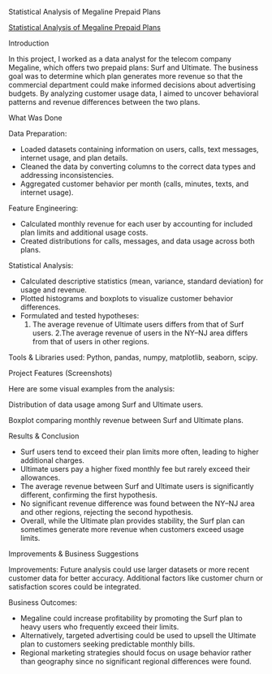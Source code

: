 Statistical Analysis of Megaline Prepaid Plans 

[Statistical Analysis of Megaline Prepaid Plans](https://github.com/raulmejia000/Data_projects_TripleTen/blob/main/Statistical%20Analysis%20of%20Megaline%20Prepaid%20Plans%20Project/Statistical%20Analysis%20of%20Megaline%20Prepaid%20Plans%20Project%203.ipynb)


Introduction

In this project, I worked as a data analyst for the telecom company Megaline, which offers two prepaid plans: Surf and Ultimate. The business goal was to determine which plan generates more revenue so that the commercial department could make informed decisions about advertising budgets. By analyzing customer usage data, I aimed to uncover behavioral patterns and revenue differences between the two plans.

What Was Done

Data Preparation:
- Loaded datasets containing information on users, calls, text messages, internet usage, and plan details.
- Cleaned the data by converting columns to the correct data types and addressing inconsistencies.
- Aggregated customer behavior per month (calls, minutes, texts, and internet usage).

Feature Engineering:
- Calculated monthly revenue for each user by accounting for included plan limits and additional usage costs.
- Created distributions for calls, messages, and data usage across both plans.

Statistical Analysis:
- Calculated descriptive statistics (mean, variance, standard deviation) for usage and revenue.
- Plotted histograms and boxplots to visualize customer behavior differences.
- Formulated and tested hypotheses:
  1. The average revenue of Ultimate users differs from that of Surf users.
  2.The average revenue of users in the NY–NJ area differs from that of users in other regions.

Tools & Libraries used:
Python, pandas, numpy, matplotlib, seaborn, scipy.

Project Features (Screenshots)

Here are some visual examples from the analysis:


Distribution of data usage among Surf and Ultimate users.


Boxplot comparing monthly revenue between Surf and Ultimate plans.

Results & Conclusion
- Surf users tend to exceed their plan limits more often, leading to higher additional charges.
- Ultimate users pay a higher fixed monthly fee but rarely exceed their allowances.
- The average revenue between Surf and Ultimate users is significantly different, confirming the first hypothesis.
- No significant revenue difference was found between the NY–NJ area and other regions, rejecting the second hypothesis.
- Overall, while the Ultimate plan provides stability, the Surf plan can sometimes generate more revenue when customers exceed usage limits.

Improvements & Business Suggestions

Improvements: Future analysis could use larger datasets or more recent customer data for better accuracy. Additional factors like customer churn or satisfaction scores could be integrated.

Business Outcomes:
- Megaline could increase profitability by promoting the Surf plan to heavy users who frequently exceed their limits.
- Alternatively, targeted advertising could be used to upsell the Ultimate plan to customers seeking predictable monthly bills.
- Regional marketing strategies should focus on usage behavior rather than geography since no significant regional differences were found.
